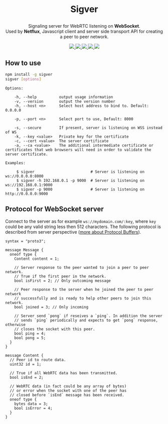 # <p align="center">Sigver</p>
<p align="center">
Signaling server for WebRTC listening on <strong style="font-weight: bold">WebSocket</strong>.
<br />Used by <strong style="font-weight: bold">Netflux</strong>, Javascript client and server side transport API for creating a peer to peer network.
<p>
<p align="center">
  <a href="https://www.npmjs.com/package/sigver" target="_blank">
    <img src="https://img.shields.io/npm/v/sigver.svg?style=flat-square" />
  </a>
  <a href="">
    <img src="https://img.shields.io/node/v/sigver.svg?style=flat-square" />
  </a>
  <a href="https://travis-ci.org/coast-team/sigver" target="_blank">
    <img src="https://travis-ci.org/coast-team/sigver.svg?branch=master&style=flat-square" />
  </a>
  <a href="https://github.com/semantic-release/semantic-release" target="_blank">
    <img src="https://img.shields.io/badge/%20%20%F0%9F%93%A6%F0%9F%9A%80-semantic--release-e10079.svg?style=flat-square" />
  </a>
  <a href="http://commitizen.github.io/cz-cli" target="_blank">
    <img src="https://img.shields.io/badge/commitizen-friendly-brightgreen.svg?style=flat-square" />
  </a>
<p>

## How to use
```sh
npm install -g sigver
sigver [options]
```

```shell
Options:

    -h, --help          output usage information
    -v, --version       output the version number
    -h, --host <n>      Select host address to bind to. Default: 0.0.0.0

    -p, --port <n>      Select port to use, Default: 8000

    -s, --secure        If present, server is listening on WSS instead of WS
    -k, --key <value>   Private key for the certificate
    -c, --cert <value>  The server certificate
    -a, --ca <value>    The additional intermediate certificate or certificates that web browsers will need in order to validate the server certificate.

Examples:

     $ sigver                         # Server is listening on ws://0.0.0.0:8000
     $ sigver -h 192.168.0.1 -p 9000  # Server is listening on ws://192.168.0.1:9000
     $ sigver -p 9000                 # Server is listening on http://0.0.0.0:9000
```

## Protocol for WebSocket server
Connect to the server as for example `ws://mydomain.com/:key`, where `key` could be any valid string less then 512 characters. The following protocol is described from server perspective ([more about Protocol Buffers](https://developers.google.com/protocol-buffers/)).

```
syntax = "proto3";

message Message {
  oneof type {
    Content content = 1;

    // Server response to the peer wanted to join a peer to peer network.
    // True if the first peer in the network.
    bool isFirst = 2; // Only outcoming message

    // Peer response to the server when he joined the peer to peer network
    // successfully and is ready to help other peers to join this network.
    bool joined = 3; // Only incoming

    // Server send `pong` if reseives a `ping`. In addition the server
    // sends `ping` periodically and expects to get `pong` response, otherwise
    // closes the socket with this peer.
    bool ping = 4;
    bool pong = 5;
  }
}

message Content {
  // Peer id to route data.
  uint32 id = 1;

  // True if all WebRTC data has been transmitted.
  bool isEnd = 2;

  // WebRTC data (in fact could be any array of bytes)
  // or error when the socket with one of the peer has
  // closed before `isEnd` message has been received.
  oneof type {
    bytes data = 3;
    bool isError = 4;
  }
}


```
